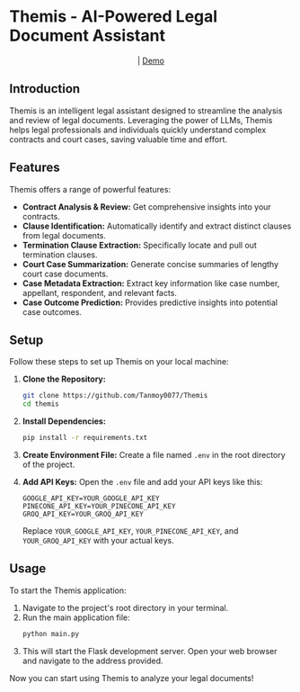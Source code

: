 # Themis - AI-Powered Legal Document Assistant
<p style="text-align: center;">| <a href="https://drive.google.com/file/d/1-wOSayhetrsw0OR_SP39Q1wbkjURgn6C/view?usp=sharing">Demo</a></p>

## Introduction

Themis is an intelligent legal assistant designed to streamline the analysis and review of legal documents. Leveraging the power of LLMs, Themis helps legal professionals and individuals quickly understand complex contracts and court cases, saving valuable time and effort.

## Features

Themis offers a range of powerful features:

*   **Contract Analysis & Review:** Get comprehensive insights into your contracts.
*   **Clause Identification:** Automatically identify and extract distinct clauses from legal documents.
*   **Termination Clause Extraction:** Specifically locate and pull out termination clauses.
*   **Court Case Summarization:** Generate concise summaries of lengthy court case documents.
*   **Case Metadata Extraction:** Extract key information like case number, appellant, respondent, and relevant facts.
*   **Case Outcome Prediction:**  Provides predictive insights into potential case outcomes.

## Setup

Follow these steps to set up Themis on your local machine:

1.  **Clone the Repository:**
    ```bash
    git clone https://github.com/Tanmoy0077/Themis
    cd themis
    ```

2.  **Install Dependencies:**

    ```bash
    pip install -r requirements.txt
    ```

3.  **Create Environment File:**
    Create a file named `.env` in the root directory of the project.

4.  **Add API Keys:**
    Open the `.env` file and add your API keys like this:

    ```dotenv
    GOOGLE_API_KEY=YOUR_GOOGLE_API_KEY
    PINECONE_API_KEY=YOUR_PINECONE_API_KEY
    GROQ_API_KEY=YOUR_GROQ_API_KEY
    ```
    Replace `YOUR_GOOGLE_API_KEY`, `YOUR_PINECONE_API_KEY`, and `YOUR_GROQ_API_KEY` with your actual keys.

## Usage

To start the Themis application:

1.  Navigate to the project's root directory in your terminal.
2.  Run the main application file:
    ```bash
    python main.py
    ```
3.  This will start the Flask development server. Open your web browser and navigate to the address provided.

Now you can start using Themis to analyze your legal documents!
